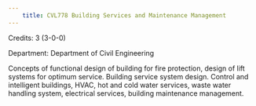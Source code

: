 ```yaml
---
    title: CVL778 Building Services and Maintenance Management
---
```

Credits: 3 (3-0-0)

Department: Department of Civil Engineering

Concepts of functional design of building for fire protection, design of lift systems for optimum service. Building service system design. Control and intelligent buildings, HVAC, hot and cold water services, waste water handling system, electrical services, building maintenance management.